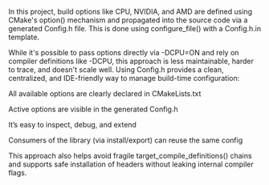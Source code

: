 In this project, build options like CPU, NVIDIA, and AMD are defined using CMake's option() mechanism and propagated into the source code via a generated Config.h file. This is done using configure_file() with a Config.h.in template.

While it's possible to pass options directly via -DCPU=ON and rely on compiler definitions like -DCPU, this approach is less maintainable, harder to trace, and doesn't scale well. Using Config.h provides a clean, centralized, and IDE-friendly way to manage build-time configuration:

All available options are clearly declared in CMakeLists.txt

Active options are visible in the generated Config.h

It’s easy to inspect, debug, and extend

Consumers of the library (via install/export) can reuse the same config

This approach also helps avoid fragile target_compile_definitions() chains and supports safe installation of headers without leaking internal compiler flags.

